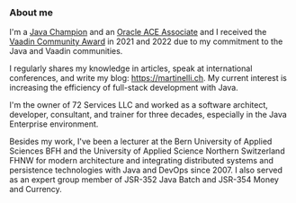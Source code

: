### About me

I'm a [Java Champion](https://javachampions.org) and an [Oracle ACE Associate](https://ace.oracle.com/pls/apex/ace_program/r/oracle-aces/home) and I received the [Vaadin Community Award](https://vaadin.com/community-award) in 2021 and 2022 due to my commitment to the Java and Vaadin communities.

I regularly shares my knowledge in articles, speak at international conferences, and write my blog: https://martinelli.ch. My current interest is increasing the efficiency of full-stack development with Java. 

I'm the owner of 72 Services LLC and worked as a software architect, developer, consultant, and trainer for three decades, especially in the Java Enterprise environment. 

Besides my work, I've been a lecturer at the Bern University of Applied Sciences BFH and the University of Applied Science Northern Switzerland FHNW for modern architecture and integrating distributed systems and persistence technologies with Java and DevOps since 2007. I also served as an expert group member of JSR-352 Java Batch and JSR-354 Money and Currency.
